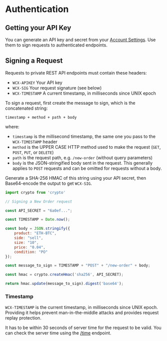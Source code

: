 # Authentication

## Getting your API Key

You can generate an API key and secret from your [Account Settings](https://wcex.com/settings). Use them to sign requests to authenticated endpoints.

## Signing a Request

Requests to private REST API endpoints must contain these headers:

* `WCX-APIKEY` Your API key
* `WCX-SIG` Your request signature \(see below\)
* `WCX-TIMESTAMP` A current timestamp, in milliseconds since UNIX epoch

To sign a request, first create the message to sign, which is the concatenated string:

`timestamp + method + path + body`

where:

* `timestamp` is the millisecond timestamp, the same one you pass to the `WCX-TIMESTAMP` header
* `method` is the UPPER CASE HTTP method used to make the request \(`GET`, `POST`, `PUT`, or `DELETE`\)
* `path` is the request path, e.g. `/new-order` \(without query parameters\)
* `body` is the JSON-stringified body sent in the request. This generally applies to `POST` requests and can be omitted for requests without a body.

Generate a SHA-256 HMAC of this string using your API secret, then Base64-encode the output to get `WCX-SIG`.

```javascript
import crypto from 'crypto'

// Signing a New Order request

const API_SECRET = "6a0ef...";

const TIMESTAMP = Date.now();

const body = JSON.stringify({
    product: "ETH-BTC",
    side: "sell",
    size: "10",
    price: "0.04",
    condition: "PO"
});

const message_to_sign = TIMESTAMP + "POST" + "/new-order" + body;

const hmac = crypto.createHmac('sha256', API_SECRET);

return hmac.update(message_to_sign).digest('base64');

```

### Timestamp

`WCX-TIMESTAMP` is the current timestamp, in milliseconds since UNIX epoch. Providing it helps prevent man-in-the-middle attacks and provides request replay protection.

It has to be within 30 seconds of server time for the request to be valid. You can check the server time using the [/time](overview-1.md#get-server-time) endpoint.

